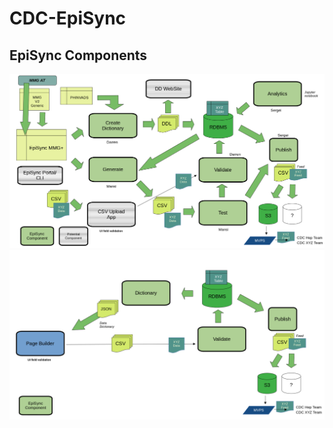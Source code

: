 # CDC-EpiSync

## EpiSync Components

![Figure 1](docs/design.png "Figure 1")
![Figure 2](docs/design2.png "Figure 2")
